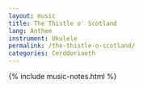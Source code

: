 ```yaml
---
layout: music
title: The Thistle o' Scotland
lang: Anthem
instrument: Ukulele
permalink: /the-thistle-o-scotland/
categories: Cerddoriaeth
---
```




{% include music-notes.html %}
